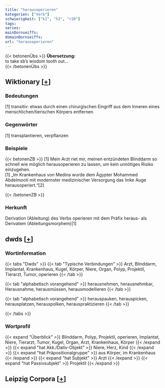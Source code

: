 ```yaml
---
title: "herausoperieren"
kategorien: ["Verb"]
schwierigkeit: ["k1", "h2", "r20"]
tags:
series:
mainDornseiffs:
domainDornseiffs:
url: "herausoperieren"
---
```


{{< betonenÜbs >}}
**Übersetzung:**  
to take sb’s wisdom tooth out...  
{{< /betonenÜbs >}}

## Wiktionary [[+](https://de.wiktionary.org/wiki/herausoperieren)]

### Bedeutungen
[1] transitiv: etwas durch einen chirurgischen Eingriff aus dem Inneren eines menschlichen/tierischen Körpers entfernen  

### Gegenwörter
[1] transplantieren, verpflanzen  

### Beispiele
{{< betonenZB >}}
[1] Mein Arzt riet mir, meinen entzündeten Blinddarm so schnell wie möglich herausoperieren zu lassen, um kein unnötiges Risiko einzugehen.  
[1] „Im Krankenhaus von Medina wurde dem Ägypter Mohammed Abdelmooti mit modernster medizinischer Versorgung das linke Auge herausoperiert.“[2]  

{{< /betonenZB >}}
### Herkunft
Derivation (Ableitung) des Verbs operieren mit dem Präfix heraus- als Derivatem (Ableitungsmorphem)[1]  



## dwds [[+](https://www.dwds.de/wb/herausoperieren)]

### Wortinformation
{{< tabs "Dwds" >}}
{{< tab "Typische Verbindungen" >}}
Arzt, Blinddarm, Implantat, Krankenhaus, Kugel, Körper, Niere, Organ, Polyp, Projektil, Tierarzt, Tumor, operieren
{{< /tab >}}

{{< tab "alphabetisch vorangehend" >}}
herausnehmen, herausnehmbar, Herausnahme, herausmüssen, herausmodellieren
{{< /tab >}}

{{< tab "alphabetisch vorangehend" >}}
herauspauken, herauspicken, herausplatzen, herauspolken, herauspraktizieren
{{< /tab >}}

{{< /tabs >}}

### Wortprofil
{{< expand "Überblick" >}} Blinddarm, Polyp, Projektil, operieren, Implantat, Niere, Tierarzt, Tumor, Kugel, Organ, Arzt, Krankenhaus, Körper {{< /expand >}}
{{< expand "hat Akk./Dativ-Objekt" >}} Niere, Herz, Kind {{< /expand >}}
{{< expand "hat Präpositionalgruppe" >}} aus Körper, im Krankenhaus {{< /expand >}}
{{< expand "hat Subjekt" >}} Arzt {{< /expand >}}
{{< expand "hat Passivsubjekt" >}} Projektil {{< /expand >}}

## Leipzig Corpora [[+](https://corpora.uni-leipzig.de/en/res?word=herausoperieren&corpusId=deu_newscrawl-public_2018)]

